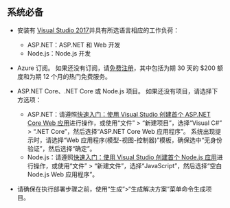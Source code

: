 ## <a name="prerequisites"></a>系统必备

* 安装有 [Visual Studio 2017](https://visualstudio.microsoft.com/downloads/?utm_medium=microsoft&utm_source=docs.microsoft.com&utm_campaign=button+cta&utm_content=download+vs2017)并具有所选语言相应的工作负荷：
  * ASP.NET：ASP.NET 和 Web 开发
  * Node.js：Node.js 开发

* Azure 订阅。 如果还没有订阅，请[免费注册](https://azure.microsoft.com/free/dotnet/)，其中包括为期 30 天的 $200 额度和为期 12 个月的热门免费服务。

* ASP.NET Core、.NET Core 或 Node.js 项目。 如果还没有项目，请选择下方选项：
  * ASP.NET：请遵照[快速入门：使用 Visual Studio 创建首个 ASP.NET Core Web 应用](../../ide/quickstart-aspnet-core.md)进行操作，或使用“文件” > “新建项目”，选择“Visual C#” > “.NET Core”，然后选择“ASP.NET Core Web 应用程序”。 系统出现提示时，请选择“Web 应用程序(模型-视图-控制器)”模板，确保选中“无身份验证”，然后选择“确定”。
  * Node.js：请遵照[快速入门：使用 Visual Studio 创建首个 Node.js 应用](../../ide/quickstart-nodejs.md)进行操作，或使用“文件” > “新建文件”，选择“JavaScript”，然后选择“空白 Node.js Web 应用程序”。

* 请确保在执行部署步骤之前，使用“生成”>“生成解决方案”菜单命令生成项目。